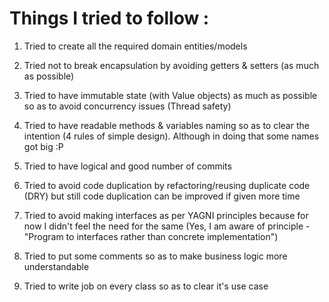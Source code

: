 # Things I tried to follow :

1. Tried to create all the required domain entities/models

2. Tried not to break encapsulation by avoiding getters & setters (as much as possible)

3. Tried to have immutable state (with Value objects) as much as possible so as to avoid 
concurrency issues (Thread safety)

4. Tried to have readable methods & variables naming so as to clear the intention 
(4 rules of simple design). Although in doing that some names got big :P
 
5. Tried to have logical and good number of commits

6. Tried to avoid code duplication by refactoring/reusing duplicate code (DRY) 
but still code duplication can be improved if given more time

7. Tried to avoid making interfaces as per YAGNI principles because for now 
I didn't feel the need for the same (Yes, I am aware of principle - 
"Program to interfaces rather than concrete implementation")

8. Tried to put some comments so as to make business logic more understandable

9. Tried to write job on every class so as to clear it's use case